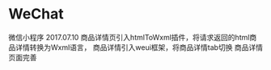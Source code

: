 # WeChat
微信小程序
2017.07.10
  商品详情页引入htmlToWxml插件，将请求返回的html商品详情转换为Wxml语言，
  商品详情引入weui框架，将商品详情tab切换
  商品详情页面完善